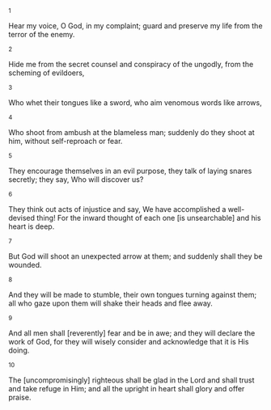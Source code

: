 <sup>1</sup> 

Hear my voice, O God, in my complaint; guard and preserve my life from the terror of the enemy. 

<sup>2</sup> 

Hide me from the secret counsel and conspiracy of the ungodly, from the scheming of evildoers, 

<sup>3</sup> 

Who whet their tongues like a sword, who aim venomous words like arrows, 

<sup>4</sup> 

Who shoot from ambush at the blameless man; suddenly do they shoot at him, without self-reproach or fear. 

<sup>5</sup> 

They encourage themselves in an evil purpose, they talk of laying snares secretly; they say, Who will discover us? 

<sup>6</sup> 

They think out acts of injustice and say, We have accomplished a well-devised thing! For the inward thought of each one [is unsearchable] and his heart is deep. 

<sup>7</sup> 

But God will shoot an unexpected arrow at them; and suddenly shall they be wounded. 

<sup>8</sup> 

And they will be made to stumble, their own tongues turning against them; all who gaze upon them will shake their heads and flee away. 

<sup>9</sup> 

And all men shall [reverently] fear and be in awe; and they will declare the work of God, for they will wisely consider and acknowledge that it is His doing. 

<sup>10</sup> 

The [uncompromisingly] righteous shall be glad in the Lord and shall trust and take refuge in Him; and all the upright in heart shall glory and offer praise.